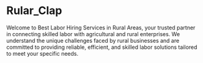 # Rular_Clap
Welcome to Best Labor Hiring Services in Rural Areas, your trusted partner in connecting skilled labor with agricultural and rural enterprises. We understand the unique challenges faced by rural businesses and are committed to providing reliable, efficient, and skilled labor solutions tailored to meet your specific needs.
